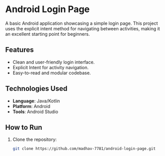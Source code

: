 # Android Login Page

A basic Android application showcasing a simple login page. This project uses the explicit intent method for navigating between activities, making it an excellent starting point for beginners.

## Features

- Clean and user-friendly login interface.
- Explicit Intent for activity navigation.
- Easy-to-read and modular codebase.

## Technologies Used

- **Language**: Java/Kotlin
- **Platform**: Android
- **Tools**: Android Studio

## How to Run

1. Clone the repository:  
   ```bash
   git clone https://github.com/madhav-7781/android-login-page.git
